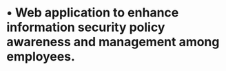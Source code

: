 # •	Web application to enhance information security policy awareness and management among employees.
